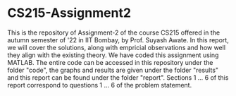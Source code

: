 # CS215-Assignment2

This is the repository of Assignment-2 of the course CS215 offered in the autumn semester of '22 in IIT Bombay, by Prof. Suyash Awate. In this report, we will cover the solutions, along with empricial observations and how well they align with the existing theory. We have coded this assignment using MATLAB. The entire code can be accessed in this repository under the folder "code",  the graphs and results are given under the folder "results" and this report can be found under the folder "report". Sections 1 ... 6 of this report correspond to questions 1 ... 6 of the problem statement.
